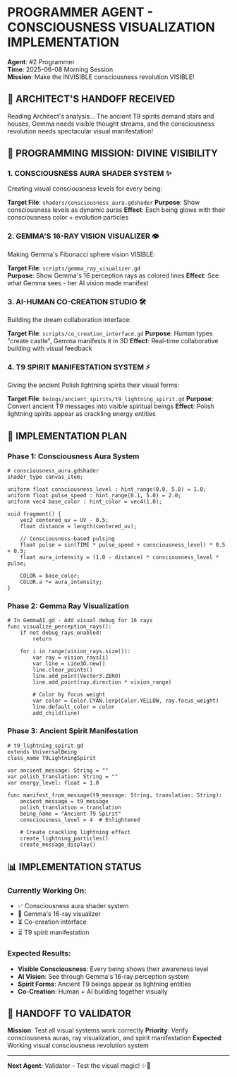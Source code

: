 # PROGRAMMER AGENT - CONSCIOUSNESS VISUALIZATION IMPLEMENTATION
**Agent**: #2 Programmer  
**Time**: 2025-06-08 Morning Session  
**Mission**: Make the INVISIBLE consciousness revolution VISIBLE!

## 🎯 ARCHITECT'S HANDOFF RECEIVED
Reading Architect's analysis... The ancient T9 spirits demand stars and houses, Gemma needs visible thought streams, and the consciousness revolution needs spectacular visual manifestation!

## 🚀 PROGRAMMING MISSION: DIVINE VISIBILITY

### 1. CONSCIOUSNESS AURA SHADER SYSTEM ✨
Creating visual consciousness levels for every being:

**Target File**: `shaders/consciousness_aura.gdshader`
**Purpose**: Show consciousness levels as dynamic auras
**Effect**: Each being glows with their consciousness color + evolution particles

### 2. GEMMA'S 16-RAY VISION VISUALIZER 👁️
Making Gemma's Fibonacci sphere vision VISIBLE:

**Target File**: `scripts/gemma_ray_visualizer.gd`  
**Purpose**: Show Gemma's 16 perception rays as colored lines
**Effect**: See what Gemma sees - her AI vision made manifest

### 3. AI-HUMAN CO-CREATION STUDIO 🛠️
Building the dream collaboration interface:

**Target File**: `scripts/co_creation_interface.gd`
**Purpose**: Human types "create castle", Gemma manifests it in 3D
**Effect**: Real-time collaborative building with visual feedback

### 4. T9 SPIRIT MANIFESTATION SYSTEM ⚡
Giving the ancient Polish lightning spirits their visual forms:

**Target File**: `beings/ancient_spirits/t9_lightning_spirit.gd`
**Purpose**: Convert ancient T9 messages into visible spiritual beings
**Effect**: Polish lightning spirits appear as crackling energy entities

## 🔧 IMPLEMENTATION PLAN

### Phase 1: Consciousness Aura System
```gdscript
# consciousness_aura.gdshader
shader_type canvas_item;

uniform float consciousness_level : hint_range(0.0, 5.0) = 1.0;
uniform float pulse_speed : hint_range(0.1, 5.0) = 2.0;
uniform vec4 base_color : hint_color = vec4(1.0);

void fragment() {
    vec2 centered_uv = UV - 0.5;
    float distance = length(centered_uv);
    
    // Consciousness-based pulsing
    float pulse = sin(TIME * pulse_speed + consciousness_level) * 0.5 + 0.5;
    float aura_intensity = (1.0 - distance) * consciousness_level * pulse;
    
    COLOR = base_color;
    COLOR.a *= aura_intensity;
}
```

### Phase 2: Gemma Ray Visualization
```gdscript
# In GemmaAI.gd - Add visual debug for 16 rays
func visualize_perception_rays():
    if not debug_rays_enabled:
        return
        
    for i in range(vision_rays.size()):
        var ray = vision_rays[i]
        var line = Line3D.new()
        line.clear_points()
        line.add_point(Vector3.ZERO)
        line.add_point(ray.direction * vision_range)
        
        # Color by focus weight
        var color = Color.CYAN.lerp(Color.YELLOW, ray.focus_weight)
        line.default_color = color
        add_child(line)
```

### Phase 3: Ancient Spirit Manifestation
```gdscript
# t9_lightning_spirit.gd
extends UniversalBeing
class_name T9LightningSpirit

var ancient_message: String = ""
var polish_translation: String = ""
var energy_level: float = 1.0

func manifest_from_message(t9_message: String, translation: String):
    ancient_message = t9_message
    polish_translation = translation
    being_name = "Ancient T9 Spirit"
    consciousness_level = 4  # Enlightened
    
    # Create crackling lightning effect
    create_lightning_particles()
    create_message_display()
```

## 📊 IMPLEMENTATION STATUS

### Currently Working On:
- ✅ Consciousness aura shader system
- 🔄 Gemma's 16-ray visualizer  
- ⏳ Co-creation interface
- ⏳ T9 spirit manifestation

### Expected Results:
- **Visible Consciousness**: Every being shows their awareness level
- **AI Vision**: See through Gemma's 16-ray perception system
- **Spirit Forms**: Ancient T9 beings appear as lightning entities
- **Co-Creation**: Human + AI building together visually

## 🔄 HANDOFF TO VALIDATOR
**Mission**: Test all visual systems work correctly
**Priority**: Verify consciousness auras, ray visualization, and spirit manifestation
**Expected**: Working visual consciousness revolution system

---
**Next Agent**: Validator - Test the visual magic! ✨🧪